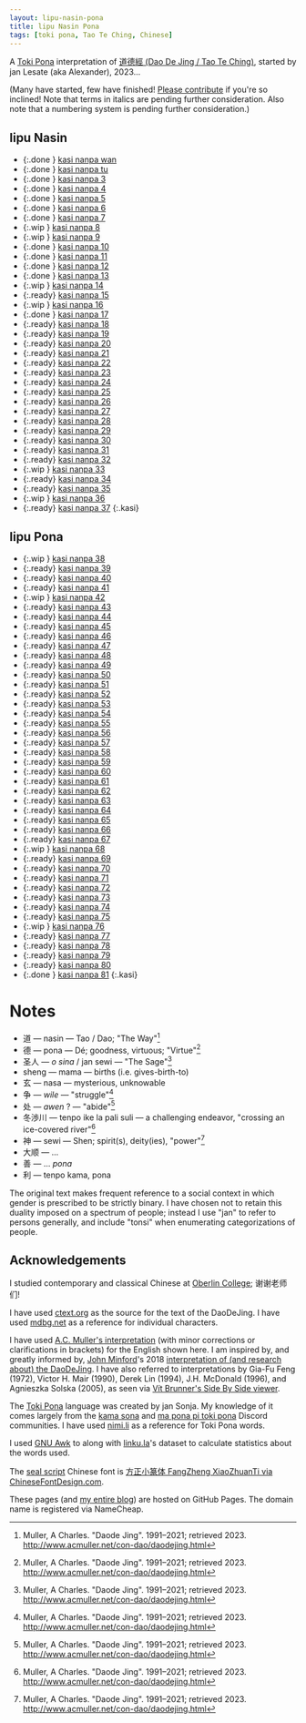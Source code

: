```yaml
---
layout: lipu-nasin-pona
title: lipu Nasin Pona
tags: [toki pona, Tao Te Ching, Chinese]
---
```


A [Toki Pona] interpretation of [道德經 (Dao De Jing / Tao Te Ching)](https://en.wikipedia.org/wiki/Tao_Te_Ching), started by jan Lesate (aka Alexander), 2023…

(Many have started, few have finished! [Please contribute](https://github.com/alxndr/blog/tree/main/lipu-nasin-pona) if you're so inclined! Note that terms in italics are pending further consideration. Also note that a numbering system is pending further consideration.)


## lipu Nasin

* {:.done } [kasi nanpa wan](/lipu-nasin-pona/1)
* {:.done } [kasi nanpa tu](/lipu-nasin-pona/2)
* {:.done } [kasi nanpa 3](/lipu-nasin-pona/3)
* {:.done } [kasi nanpa 4](/lipu-nasin-pona/4)
* {:.done } [kasi nanpa 5](/lipu-nasin-pona/5)
* {:.done } [kasi nanpa 6](/lipu-nasin-pona/6)
* {:.done } [kasi nanpa 7](/lipu-nasin-pona/7)
* {:.wip  } [kasi nanpa 8](/lipu-nasin-pona/8)
* {:.wip  } [kasi nanpa 9](/lipu-nasin-pona/9)
* {:.done } [kasi nanpa 10](/lipu-nasin-pona/10)
* {:.done } [kasi nanpa 11](/lipu-nasin-pona/11)
* {:.done } [kasi nanpa 12](/lipu-nasin-pona/12)
* {:.done } [kasi nanpa 13](/lipu-nasin-pona/13)
* {:.wip  } [kasi nanpa 14](/lipu-nasin-pona/14)
* {:.ready} [kasi nanpa 15](/lipu-nasin-pona/15)
* {:.wip  } [kasi nanpa 16](/lipu-nasin-pona/16)
* {:.done } [kasi nanpa 17](/lipu-nasin-pona/17)
* {:.ready} [kasi nanpa 18](/lipu-nasin-pona/18)
* {:.ready} [kasi nanpa 19](/lipu-nasin-pona/19)
* {:.ready} [kasi nanpa 20](/lipu-nasin-pona/20)
* {:.ready} [kasi nanpa 21](/lipu-nasin-pona/21)
* {:.ready} [kasi nanpa 22](/lipu-nasin-pona/22)
* {:.ready} [kasi nanpa 23](/lipu-nasin-pona/23)
* {:.ready} [kasi nanpa 24](/lipu-nasin-pona/24)
* {:.ready} [kasi nanpa 25](/lipu-nasin-pona/25)
* {:.ready} [kasi nanpa 26](/lipu-nasin-pona/26)
* {:.ready} [kasi nanpa 27](/lipu-nasin-pona/27)
* {:.ready} [kasi nanpa 28](/lipu-nasin-pona/28)
* {:.ready} [kasi nanpa 29](/lipu-nasin-pona/29)
* {:.ready} [kasi nanpa 30](/lipu-nasin-pona/30)
* {:.ready} [kasi nanpa 31](/lipu-nasin-pona/31)
* {:.ready} [kasi nanpa 32](/lipu-nasin-pona/32)
* {:.wip  } [kasi nanpa 33](/lipu-nasin-pona/33)
* {:.ready} [kasi nanpa 34](/lipu-nasin-pona/34)
* {:.ready} [kasi nanpa 35](/lipu-nasin-pona/35)
* {:.wip  } [kasi nanpa 36](/lipu-nasin-pona/36)
* {:.ready} [kasi nanpa 37](/lipu-nasin-pona/37)
{:.kasi}


## lipu Pona

* {:.wip  } [kasi nanpa 38](/lipu-nasin-pona/38)
* {:.ready} [kasi nanpa 39](/lipu-nasin-pona/39)
* {:.ready} [kasi nanpa 40](/lipu-nasin-pona/40)
* {:.ready} [kasi nanpa 41](/lipu-nasin-pona/41)
* {:.wip  } [kasi nanpa 42](/lipu-nasin-pona/42)
* {:.ready} [kasi nanpa 43](/lipu-nasin-pona/43)
* {:.ready} [kasi nanpa 44](/lipu-nasin-pona/44)
* {:.ready} [kasi nanpa 45](/lipu-nasin-pona/45)
* {:.ready} [kasi nanpa 46](/lipu-nasin-pona/46)
* {:.ready} [kasi nanpa 47](/lipu-nasin-pona/47)
* {:.ready} [kasi nanpa 48](/lipu-nasin-pona/48)
* {:.ready} [kasi nanpa 49](/lipu-nasin-pona/49)
* {:.ready} [kasi nanpa 50](/lipu-nasin-pona/50)
* {:.ready} [kasi nanpa 51](/lipu-nasin-pona/51)
* {:.ready} [kasi nanpa 52](/lipu-nasin-pona/52)
* {:.ready} [kasi nanpa 53](/lipu-nasin-pona/53)
* {:.ready} [kasi nanpa 54](/lipu-nasin-pona/54)
* {:.ready} [kasi nanpa 55](/lipu-nasin-pona/55)
* {:.ready} [kasi nanpa 56](/lipu-nasin-pona/56)
* {:.ready} [kasi nanpa 57](/lipu-nasin-pona/57)
* {:.ready} [kasi nanpa 58](/lipu-nasin-pona/58)
* {:.ready} [kasi nanpa 59](/lipu-nasin-pona/59)
* {:.ready} [kasi nanpa 60](/lipu-nasin-pona/60)
* {:.ready} [kasi nanpa 61](/lipu-nasin-pona/61)
* {:.ready} [kasi nanpa 62](/lipu-nasin-pona/62)
* {:.ready} [kasi nanpa 63](/lipu-nasin-pona/63)
* {:.ready} [kasi nanpa 64](/lipu-nasin-pona/64)
* {:.ready} [kasi nanpa 65](/lipu-nasin-pona/65)
* {:.ready} [kasi nanpa 66](/lipu-nasin-pona/66)
* {:.ready} [kasi nanpa 67](/lipu-nasin-pona/67)
* {:.wip  } [kasi nanpa 68](/lipu-nasin-pona/68)
* {:.ready} [kasi nanpa 69](/lipu-nasin-pona/69)
* {:.ready} [kasi nanpa 70](/lipu-nasin-pona/70)
* {:.ready} [kasi nanpa 71](/lipu-nasin-pona/71)
* {:.ready} [kasi nanpa 72](/lipu-nasin-pona/72)
* {:.ready} [kasi nanpa 73](/lipu-nasin-pona/73)
* {:.ready} [kasi nanpa 74](/lipu-nasin-pona/74)
* {:.ready} [kasi nanpa 75](/lipu-nasin-pona/75)
* {:.wip  } [kasi nanpa 76](/lipu-nasin-pona/76)
* {:.ready} [kasi nanpa 77](/lipu-nasin-pona/77)
* {:.ready} [kasi nanpa 78](/lipu-nasin-pona/78)
* {:.ready} [kasi nanpa 79](/lipu-nasin-pona/79)
* {:.ready} [kasi nanpa 80](/lipu-nasin-pona/80)
* {:.done } [kasi nanpa 81](/lipu-nasin-pona/81)
{:.kasi}


# Notes

* 道 — nasin — Tao / Dao; "The Way"[^Muller]
* 德 — pona — Dé; goodness, virtuous; "Virtue"[^Muller]
* 圣人 — _o sina_ / jan sewi — "The Sage"[^Muller]
* sheng — mama — births (i.e. gives-birth-to)
* 玄 — nasa — mysterious, unknowable
* 争 — _wile_ — "struggle"[^Muller]
* 处 — _awen_ ? — "abide"[^Muller]
* 冬渉川 — tenpo ike la pali suli — a challenging endeavor, "crossing an ice-covered river"[^Muller]
* 神 — sewi — Shen; spirit(s), deity(ies), "power"[^Muller]
* 大顺 — ...
* 善 — ... _pona_
* 利 — tenpo kama, pona

The original text makes frequent reference to a social context in which gender is prescribed to be strictly binary.
I have chosen not to retain this duality imposed on a spectrum of people; instead I use "jan" to refer to persons generally, and include "tonsi" when enumerating categorizations of people.


## Acknowledgements

I studied contemporary and classical Chinese at [Oberlin College](https://oberlin.edu); 谢谢老师们!

I have used [ctext.org](https://ctext.org/dao-de-jing/ens) as the source for the text of the DaoDeJing.
I have used [mdbg.net](https://mdbg.net) as a reference for individual characters.

I have used [A.C. Muller's interpretation](http://www.acmuller.net/con-dao/daodejing.html) (with minor corrections or clarifications in brackets) for the English shown here. <!-- TODO remove it... -->
I am inspired by, and greatly informed by, [John Minford](https://johnminford.com/)'s 2018 [interpretation of (and research about) the DaoDeJing](https://www.johnminford.com/books).
I have also referred to interpretations by Gia-Fu Feng (1972), Victor H. Mair (1990), Derek Lin (1994), J.H. McDonald (1996), and Agnieszka Solska (2005), as seen via [Vít Brunner's Side By Side viewer](https://ttc.tasuki.org/display:Code:gff,vhm,dl,jhmd,as).

The [Toki Pona] language was created by jan Sonja.
My knowledge of it comes largely from the [kama sona](https://discord.gg/Sw42hJ6Qc9) and [ma pona pi toki pona](https://discord.gg/mapona) Discord communities.
I have used [nimi.li](https://nimi.li) as a reference for Toki Pona words.

I used [GNU Awk](https://www.gnu.org/software/gawk/manual/gawk.html) to along with [linku.la](https://linku.la)'s dataset to calculate statistics about the words used.

The [seal script](https://en.wikipedia.org/wiki/Seal_script) Chinese font is [方正小篆体 FangZheng XiaoZhuanTi via ChineseFontDesign.com](https://chinesefontdesign.com/fang-zheng-xiao-zhuan-ti-font-traditional-chinese.html).

These pages (and [my entire blog](https://alxndr.blog)) are hosted on GitHub Pages.
The domain name is registered via NameCheap.



<style>
  ul.kasi {
    list-style: ' ☯︎  ';
    padding-left: 1.5em;
    column-width: 8.6em;
  }
  ul.kasi li {
  }
  ul.kasi li::marker {
    direction: rtl;
  }
  ul.kasi .done a {
    font-size: 1.1em;
  }
  ul.kasi .wip {
    list-style: ' ✶ ';
  }
  ul.kasi .wip a {
    font-style: italic;
    opacity: 0.8;
  }
  ul.kasi .ready {
    list-style: ' ❍ ';
    opacity: 0.5;
  }
  ul.kasi .ready a {
    color: gray;
    text-decoration: none;
  }
  ul.kasi .notready {
    list-style: none;
  }
  ul.kasi .notready a {
    color: gray;
    opacity: 0.6;
    text-decoration: none;
    font-style: italic;
  }
</style>

[^Muller]: Muller, A Charles. "Daode Jing". 1991–2021; retrieved 2023. http://www.acmuller.net/con-dao/daodejing.html

[Toki Pona]: https://tokipona.org
